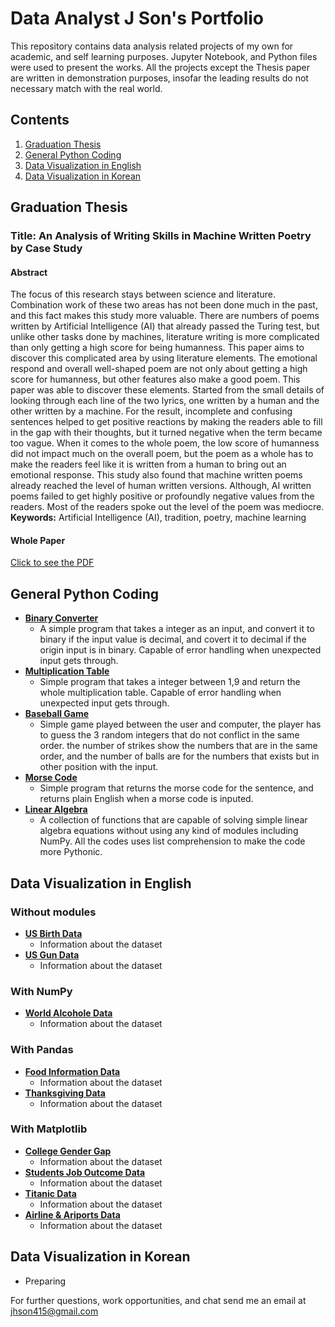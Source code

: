 # Data Analyst J Son's Portfolio
This repository contains data analysis related projects of my own for academic, and self learning purposes. Jupyter Notebook, and Python files were used to present the works. All the projects except the Thesis paper are written in demonstration purposes, insofar the leading results do not necessary match with the real world.  

## Contents
1. [Graduation Thesis](#graduation-thesis)
2. [General Python Coding](#general-python-coding)
3. [Data Visualization in English](#data-visualization-in-english)
4. [Data Visualization in Korean](#data-visualization-in-korean)

## Graduation Thesis
### Title: An Analysis of Writing Skills in Machine Written Poetry by Case Study
#### Abstract
The focus of this research stays between science and literature. Combination work of these two areas has not been done much in the past, and this fact makes this study more valuable. There are numbers of poems written by Artificial Intelligence (AI) that already passed the Turing test, but unlike other tasks done by machines, literature writing is more complicated than only getting a high score for being humanness. This paper aims to discover this complicated area by using literature elements. The emotional respond and overall well-shaped poem are not only about getting a high score for humanness, but other features also make a good poem. This paper was able to discover these elements. Started from the small details of looking through each line of the two lyrics, one written by a human and the other written by a machine. For the result, incomplete and confusing sentences helped to get positive reactions by making the readers able to fill in the gap with their thoughts, but it turned negative when the term became too vague. When it comes to the whole poem, the low score of humanness did not impact much on the overall poem, but the poem as a whole has to make the readers feel like it is written from a human to bring out an emotional response. This study also found that machine written poems already reached the level of human written versions. Although, AI written poems failed to get highly positive or profoundly negative values from the readers. Most of the readers spoke out the level of the poem was mediocre.  
**Keywords:** Artificial Intelligence (AI), tradition, poetry, machine learning  
#### Whole Paper
[Click to see the PDF](./graduation_thesis/graduation_thesis.pdf)

## General Python Coding
- **[Binary Converter](./python_work/1.binary_converter.py)**  
  - A simple program that takes a integer as an input, and convert it to binary if the input value is decimal, and covert it to decimal if the origin input is in binary. Capable of error handling when unexpected input gets through.
- **[Multiplication Table](./python_work/2.multiplication_table.py)**
  - Simple program that takes a integer between 1,9 and return the whole multiplication table. Capable of error handling when unexpected input gets through.
- **[Baseball Game](./python_work/3.baseball_game.py)**
  - Simple game played between the user and computer, the player has to guess the 3 random integers that do not conflict in the same order. the number of strikes show the numbers that are in the same order, and the number of balls are for the numbers that exists but in other position with the input.  
- **[Morse Code](./python_work/4.morse_code.py)**
  - Simple program that returns the morse code for the sentence, and returns plain English when a morse code is inputed.
- **[Linear Algebra](./python_work/5.linear_algebra.py)**
  - A collection of functions that are capable of solving simple linear algebra equations without using any kind of modules including NumPy. All the codes uses list comprehension to make the code more Pythonic.

## Data Visualization in English
### Without modules
- **[US Birth Data](./data_analysis/without_modules/us_birth/us_birth.ipynb)**
  - Information about the dataset
- **[US Gun Data](./data_analysis/without_modules/us_guns/us_guns.ipynb)**  
  - Information about the dataset

### With NumPy
- **[World Alcohole Data](./data_analysis/with_numpy/world_alcohol/world_alcohol.ipynb)**
  - Information about the dataset

### With Pandas
- **[Food Information Data](./data_analysis/with_pandas/food_information_data/food_information_analysis.ipynb)**
  - Information about the dataset
- **[Thanksgiving Data](./data_analysis/with_pandas/us_thanksgiving_dinner/Thanksgiving_dinner.ipynb)**
  - Information about the dataset

### With Matplotlib
- **[College Gender Gap](./data_analysis/with_matplotlib/gender_gap_in_college/college_gender_gap.ipynb)**
  - Information about the dataset
- **[Students Job Outcome Data](./data_analysis/with_matplotlib/job_outcomes_of_students/job_outcomes.ipynb)**
  - Information about the dataset
- **[Titanic Data](./data_analysis/with_seaborn/titanic.ipynb)**
  - Information about the dataset
- **[Airline & Ariports Data](./data_analysis/with_basemap/airlines_and_airports/airlines_and_airports.ipynb)**
  - Information about the dataset

## Data Visualization in Korean
- Preparing

For further questions, work opportunities, and chat send me an email at jhson415@gmail.com
